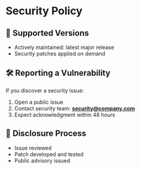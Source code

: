# Security Policy

## 🔐 Supported Versions
- Actively maintained: latest major release
- Security patches applied on demand

## 🛠️ Reporting a Vulnerability
If you discover a security issue:
1. Open a public issue
2. Contact security team: **security@company.com**
3. Expect acknowledgment within 48 hours

## 🚨 Disclosure Process
- Issue reviewed
- Patch developed and tested
- Public advisory issued
